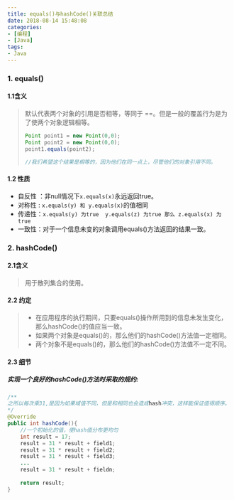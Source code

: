 ```yaml
---
title: equals()与hashCode()关联总结
date: 2018-08-14 15:48:08
categories:
- [编程]
- [Java]
tags:
- Java
---
```


### 1. equals()

#### 1.1含义

> 默认代表两个对象的引用是否相等，等同于 ==。但是一般的覆盖行为是为了使两个对象逻辑相等。
>
> ```java
> Point point1 = new Point(0,0);
> Point point2 = new Point(0,0);
> point1.equals(point2);
> 
> //我们希望这个结果是相等的，因为他们在同一点上，尽管他们的对象引用不同。
> ```

#### 1.2 性质

- 自反性 ：非null情况下`x.equals(x)`永远返回true。
- 对称性 :  `x.equals(y) 和 y.equals(x)`的值相同
- 传递性：`x.equals(y) 为true  y.equals(z) 为true 那么 z.equals(x) 为true`
- 一致性：对于一个信息未变的对象调用equals()方法返回的结果一致。

### 2. hashCode()

#### 2.1含义

> 用于散列集合的使用。

#### 2.2 约定

> - 在应用程序的执行期间，只要equals()操作所用到的信息未发生变化，那么hashCode()的值应当一致。
> - 如果两个对象是equals()的，那么他们的hashCode()方法值一定相同。
> - 两个对象不是equals()的，那么他们的hashCode()方法值不一定不同。

#### 2.3 细节

##### 实现一个良好的hashCode()方法时采取的规约:

```java
/**
之所以每次乘31,是因为如果域值不同，但是和相同也会造成hash冲突，这样能保证值得顺序。
*/
@Override
public int hashCode(){
    //一个初始化的值，使hash值分布更均匀
    int result = 17;
    result = 31 * result + field1;
    result = 31 * result + field2;
    result = 31 * result + field3;
    ...
    result = 31 * result + fieldn;
    
    return result;
}
```

